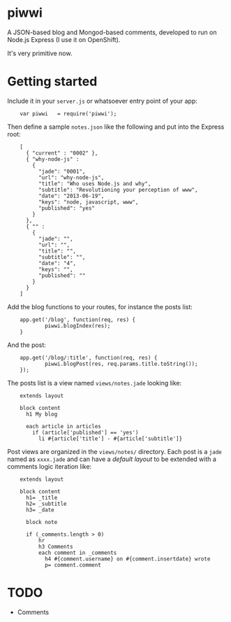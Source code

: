 piwwi
=====

A JSON-based blog and Mongod-based comments, developed to run on Node.js Express (I use it on OpenShift).

It's very primitive now.


Getting started
===============

Include it in your `server.js` or whatsoever entry point of your app:

        var piwwi   = require('piwwi');

Then define a sample `notes.json` like the following and put into the Express root:

        [
          { "current" : "0002" },
          { "why-node-js" : 
            {
              "jade": "0001",
              "url": "why-node-js",
              "title": "Who uses Node.js and why",
              "subtitle": "Revolutioning your perception of www",
              "date": "2013-06-19",
              "keys": "node, javascript, www",
              "published": "yes"
            }
          },
          { "" : 
            {
              "jade": "",
              "url": "",
              "title": "",
              "subtitle": "",
              "date": "4",
              "keys": "",
              "published": ""
            }
          }
        ]

Add the blog functions to your routes, for instance the posts list:

        app.get('/blog', function(req, res) {
                piwwi.blogIndex(res);
        }

And the post:

        app.get('/blog/:title', function(req, res) {
                piwwi.blogPost(res, req.params.title.toString());
        });


The posts list is a view named `views/notes.jade` looking like:

        extends layout

        block content
          h1 My blog

          each article in articles
            if (article['published'] == 'yes')
              li #{article['title'] - #{article['subtitle']}

Post views are organized in the `views/notes/` directory.
Each post is a `jade` named as `xxxx.jade` and can have a *default layout* to be extended with
a comments logic iteration like:

        extends layout

        block content
          h1= _title
          h2= _subtitle
          h3= _date

          block note

          if (_comments.length > 0)
              hr
              h3 Comments
              each comment in _comments
                h4 #{comment.username} on #{comment.insertdate} wrote
                p= comment.comment


TODO
====

* Comments
